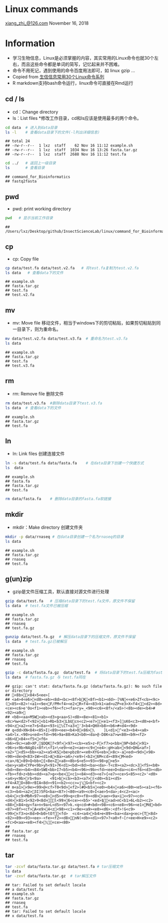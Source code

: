 Linux commands
================
<xiang_zhi_@126.com>
November 16, 2018

Information
===========

-   学习生物信息，Linux是必须掌握的内容，其实常用的Linux命令也就30个左右，而且这些命令都是单词的简写，记忆起来并不困难。
-   命令不用死记，遇到使用的命令百度用法即可，如 linux gzip ...
-   Copied from [生信信息常用30个Linux命令系列](https://mp.weixin.qq.com/s/vaizJyXOdHK2_DA0utpiTA)
-   R markdown支持bash命令运行，linux命令可直接在Rmd运行

cd / ls
-------

-   cd：Change directory
-   ls：List files \*修改工作目录，cd和ls应该是使用最多的两个命令。

``` bash
cd data  # 进入到data目录
ls -l    # 查看data目录下的文件(-l列出详细信息)
```

    ## total 24
    ## -rw-r--r--  1 lxz  staff    62 Nov 16 11:12 example.sh
    ## -rw-r--r--  1 lxz  staff  1034 Nov 16 13:26 fasta.tar.gz
    ## -rw-r--r--  1 lxz  staff  2688 Nov 16 11:12 test.fa

``` bash
cd ../   # 返回上一级目录
ls       # 查看目录
```

    ## command_for_Bioinformatics
    ## fastq2fasta

pwd
---

-   pwd: print working directory

``` bash
pwd   # 显示当前工作目录
```

    ## /Users/lxz/Desktop/github/InsectScienceLab/linux/command_for_Bioinformatics

cp
--

-   cp: Copy file

``` bash
cp data/test.fa data/test.v2.fa   # 将test.fa复制为test.v2.fa
ls data   # 查看data下的文件
```

    ## example.sh
    ## fasta.tar.gz
    ## test.fa
    ## test.v2.fa

mv
--

-   mv: Move file 移动文件，相当于windows下的剪切粘贴，如果剪切粘贴到同一目录下，则为重命名。

``` bash
mv data/test.v2.fa data/test.v3.fa  # 重命名为test.v3.fa
ls data
```

    ## example.sh
    ## fasta.tar.gz
    ## test.fa
    ## test.v3.fa

rm
--

-   rm: Remove file 删除文件

``` bash
rm data/test.v3.fa  #删除data目录下test.v3.fa
ls data  # 查看data下的文件
```

    ## example.sh
    ## fasta.tar.gz
    ## test.fa

ln
--

-   ln: Link files 创建连接文件

``` bash
ln -s data/test.fa data/fasta.fa    # 在data目录下创建一个快捷方式
ls  data
```

    ## example.sh
    ## fasta.fa
    ## fasta.tar.gz
    ## test.fa

``` bash
rm data/fasta.fa    # 删除data目录的fasta.fa软链接 
```

mkdir
-----

-   mkdir：Make directory 创建文件夹

``` bash
mkdir -p data/rnaseq # 在data目录创建一个名为rnaseq的目录 
ls data
```

    ## example.sh
    ## fasta.tar.gz
    ## rnaseq
    ## test.fa

g(un)zip
--------

-   gzip是文件压缩工具，默认直接对源文件进行处理

``` bash
gzip data/test.fa   # 压缩data目录下的test.fa文件，原文件不保留
ls data  # test.fa文件已被压缩
```

    ## example.sh
    ## fasta.tar.gz
    ## rnaseq
    ## test.fa.gz

``` bash
gunzip data/test.fa.gz  # 解压data目录下的压缩文件，原文件不保留
ls data  # test.fa.gz已被解压
```

    ## example.sh
    ## fasta.tar.gz
    ## rnaseq
    ## test.fa

``` bash
gzip -c data/fasta.fa.gz  data/test.fa  # 将data目录下的test.fa压缩为fasta.fa.gz,同时保留原文件
ls data  # fasta.fa.gz 与 test.fa同在
```

    ## gzip: can't stat: data/fasta.fa.gz (data/fasta.fa.gz): No such file or directory
    ## <8b><84>5<ee>[
    ## <a4>4<e6><d8><eb><8d><bc><8f>bK<8f><b1><dd>-[%N<<e6>Zf<cb><9c>(<85><82>!<a1><9e>F/PM<f4><e2>R<f4><83>k1<ad>uZP<e3>X<f4><d2><8d><ce><c6>e'Oo<f1><eb><f6><fc><fa>ry=_<90><c6><8f>/<a5>!<8b><de><b4>#<92><a9>
    ## <b8><aa>M5W<ab><d3>g<aa>S)<d8><8e><81><b1><8c>%w<d2>T<92><b1>Rb<b3>LbUcn<c2><e7><e1><f3>[sK6<c3><d0>e<bf><94>z<a2><e7>$<8a><93>i\CT<a3>'3<b4>QHX<b8><b6>#<d4><9d>
    ## q<dd>XN<84><85>I|<89><ee><b4>O<86>\    ]L<d1>^<e3><b4><a8><a4>lx.<90>u<ed><fd><96>9a<88>Ka3<b0><da>@-D8K<a7>w<80><b9><f2><86>U<84><f5><f6>
    <b6><9c><a0>XP,$DQK?<9f><97><cb><e5>z~F<f7>o<bb>9P<bd><91><96>s<9b>N4gDi<8f>\<f1>\<e9><e2><ae><c9><e4>:gH<ab><9d>QH&<af>]<a2>"<d5><bb><a2><a5>KS<be>pbz8r=<e0>XYG<eb><8c>-a<ed><9d><98><90><de>@<83>1W><d1>A<8a><a6>/<e9>(<b2>6M<cd><89>M<ed><ca>/6<89>Q<bb>{<8e>Z<a8><8b>$<e5><93><98>p<e5><be>y<a8>CYPe<9b>yh<91>7K<d1><bd><8d><ba><da>-T<c0><a2><dc>J<f5><b0><bd><8e><b4><84>SWE<bb>I7<b5><b4><96><9b><fd><ee>D<da><c4><f6><d3><db><fb><fd>z<bb><dd><a7>g<<be><c1><84><d3><e7>{<e7><ce>S<85><c2>'<d0><a4>y<9b>rb<9a>    <91>b<cb><b3><a7>(<d0><b1><d5><f4>A7O<80>rBIA<8d><91><b2><cc>=j\G<bf><c2>
    ## m<a1><9e><99>@<cf>T0<9d><f2>(#O<b5><e0><b4><a6><80><e5><a1><f6><c3><b4><a2>3I)5FG<ba><87>)<80><a9><c0>I<ae>5<da>;4<c2><ac><b4><c9>MbR<97><e8><d5><99>q<c0><f8><d8><ae><9a>i<<97><cd><d4><81>S<92>9<8d>l<99>6<ce><<b5>'<ed>$<ad>nC<b1>6L<b2><c2><88><84>qy<fa>n<9a>L<d5><97>k.<q<cd>#<bd><98><c6><e8><96><e1>Md<bd><87><8f><cf>A<e9>4<z<98><c1><9e><a9><e0><d6>:<df>!G<c9><99><f3>o<8d>0<b0>tO?<fd>  <c4><a4><b4>e<89><ba><da>g<ec>{T<8d><82><89><93><ee>-<fe><f2><d8>nN(<db><d1><97>?<a0>f~[r<ee>H<e9><c2><fc>O<aa><e8><f4>\<ce><80>
    ## 
    ## fasta.tar.gz
    ## rnaseq
    ## test.fa

tar
---

``` bash
tar -zcvf data/fasta.tar.gz data/test.fa # tar压缩文件
ls data
tar -zxvf data/fasta.tar.gz  # tar解压文件
```

    ## tar: Failed to set default locale
    ## a data/test.fa
    ## example.sh
    ## fasta.tar.gz
    ## rnaseq
    ## test.fa
    ## tar: Failed to set default locale
    ## x data/test.fa
